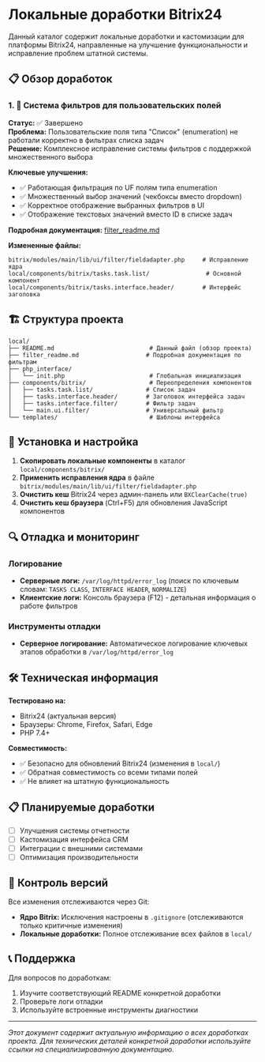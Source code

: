 # Локальные доработки Bitrix24

Данный каталог содержит локальные доработки и кастомизации для платформы Bitrix24, направленные на улучшение функциональности и исправление проблем штатной системы.

## 📋 Обзор доработок

### 1. 🔧 Система фильтров для пользовательских полей

**Статус:** ✅ Завершено  
**Проблема:** Пользовательские поля типа "Список" (enumeration) не работали корректно в фильтрах списка задач  
**Решение:** Комплексное исправление системы фильтров с поддержкой множественного выбора  

**Ключевые улучшения:**
- ✅ Работающая фильтрация по UF полям типа enumeration
- ✅ Множественный выбор значений (чекбоксы вместо dropdown)
- ✅ Корректное отображение выбранных фильтров в UI
- ✅ Отображение текстовых значений вместо ID в списке задач

**Подробная документация:** [filter_readme.md](filter_readme.md)

**Измененные файлы:**
```
bitrix/modules/main/lib/ui/filter/fieldadapter.php     # Исправление ядра
local/components/bitrix/tasks.task.list/                # Основной компонент
local/components/bitrix/tasks.interface.header/        # Интерфейс заголовка
```

## 🏗 Структура проекта

```
local/
├── README.md                           # Данный файл (обзор проекта)
├── filter_readme.md                   # Подробная документация по фильтрам
├── php_interface/
│   └── init.php                        # Глобальная инициализация
├── components/bitrix/                  # Переопределения компонентов
│   ├── tasks.task.list/               # Список задач
│   ├── tasks.interface.header/        # Заголовок интерфейса задач
│   ├── tasks.interface.filter/        # Фильтр задач
│   └── main.ui.filter/                # Универсальный фильтр
└── templates/                          # Шаблоны интерфейса
```

## 🚀 Установка и настройка

1. **Скопировать локальные компоненты** в каталог `local/components/bitrix/`
2. **Применить исправления ядра** в файле `bitrix/modules/main/lib/ui/filter/fieldadapter.php`
3. **Очистить кеш** Bitrix24 через админ-панель или `BXClearCache(true)`
4. **Очистить кеш браузера** (Ctrl+F5) для обновления JavaScript компонентов

## 🔍 Отладка и мониторинг

### Логирование
- **Серверные логи:** `/var/log/httpd/error_log` (поиск по ключевым словам: `TASKS CLASS`, `INTERFACE HEADER`, `NORMALIZE`)
- **Клиентские логи:** Консоль браузера (F12) - детальная информация о работе фильтров


### Инструменты отладки
- **Серверное логирование:** Автоматическое логирование ключевых этапов обработки в `/var/log/httpd/error_log`

## 🛠 Техническая информация

**Тестировано на:**
- Bitrix24 (актуальная версия)
- Браузеры: Chrome, Firefox, Safari, Edge
- PHP 7.4+

**Совместимость:**
- ✅ Безопасно для обновлений Bitrix24 (изменения в `local/`)
- ✅ Обратная совместимость со всеми типами полей
- ✅ Не влияет на штатную функциональность

## 📋 Планируемые доработки

- [ ] Улучшения системы отчетности
- [ ] Кастомизация интерфейса CRM
- [ ] Интеграции с внешними системами
- [ ] Оптимизация производительности

## 📝 Контроль версий

Все изменения отслеживаются через Git:
- **Ядро Bitrix:** Исключения настроены в `.gitignore` (отслеживаются только критичные изменения)
- **Локальные доработки:** Полное отслеживание всех файлов в `local/`

## 📞 Поддержка

Для вопросов по доработкам:
1. Изучите соответствующий README конкретной доработки
2. Проверьте логи отладки
3. Используйте встроенные инструменты диагностики

---

*Этот документ содержит актуальную информацию о всех доработках проекта. Для технических деталей конкретной доработки используйте ссылки на специализированную документацию.*